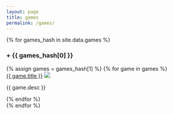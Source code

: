 ```yaml
---
layout: page
title: games
permalink: /games/
---
```


<div class="accordion">
    {% for games_hash in site.data.games %}
    <h3 class="accordion-toggle"><span class="accordion-indicator">+</span> {{ games_hash[0] }}</h3>
    <div class="accordion-content">
        {% assign games = games_hash[1] %}
        {% for game in games %}
        <div class="project">
            <div class="project-contents">
                <a href="{{ game.link }}" target="_blank">{{ game.title }}</a>
                <img class="thumbnail" src="{{ game.img }}"/>
                <p>{{ game.desc }}</p>
            </div>
        </div>
        {% endfor %}
    </div>
    {% endfor %}
</div>
